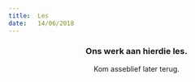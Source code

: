 ```yaml
---
title:  Les
date:   14/06/2018
---
```


### <center>Ons werk aan hierdie les.</center>
<center>Kom asseblief later terug.</center>